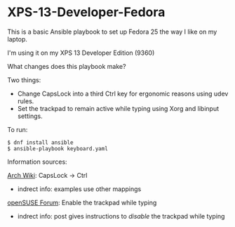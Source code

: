 # XPS-13-Developer-Fedora
This is a basic Ansible playbook to set up Fedora 25 the way I like on my laptop.

I'm using it on my XPS 13 Developer Edition (9360)

What changes does this playbook make?

Two things:
* Change CapsLock into a third Ctrl key for ergonomic reasons using udev rules.
* Set the trackpad to remain active while typing using Xorg and libinput settings.

To run:

    $ dnf install ansible
    $ ansible-playbook keyboard.yaml
    
Information sources:

[Arch Wiki](https://wiki.archlinux.org/index.php/Map_scancodes_to_keycodes): CapsLock -> Ctrl 
* indrect info: examples use other mappings



[openSUSE Forum](https://forums.opensuse.org/showthread.php/521887-turn-off-disable-touchpad-while-typing?p=2805461#post2805461): Enable the trackpad while typing 
* indrect info: post gives instructions to *disable* the trackpad while typing


